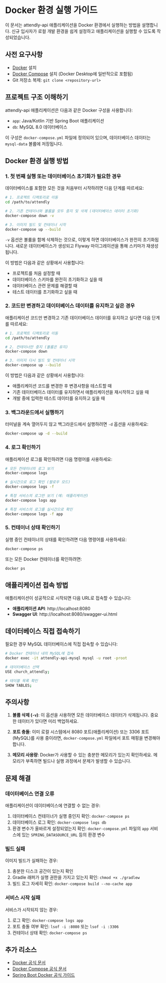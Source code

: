 # Docker 환경 실행 가이드

이 문서는 attendly-api 애플리케이션을 Docker 환경에서 실행하는 방법을 설명합니다. 신규 입사자가 로컬 개발 환경을 쉽게 설정하고 애플리케이션을 실행할 수 있도록 작성되었습니다.

## 사전 요구사항

- [Docker](https://www.docker.com/products/docker-desktop/) 설치
- [Docker Compose](https://docs.docker.com/compose/install/) 설치 (Docker Desktop에 일반적으로 포함됨)
- Git 저장소 복제: `git clone <repository-url>`

## 프로젝트 구조 이해하기

attendly-api 애플리케이션은 다음과 같은 Docker 구성을 사용합니다:

- `app`: Java/Kotlin 기반 Spring Boot 애플리케이션
- `db`: MySQL 8.0 데이터베이스

이 구성은 `docker-compose.yml` 파일에 정의되어 있으며, 데이터베이스 데이터는 `mysql-data` 볼륨에 저장됩니다.

## Docker 환경 실행 방법

### 1. 첫 번째 실행 또는 데이터베이스 초기화가 필요한 경우

데이터베이스를 포함한 모든 것을 처음부터 시작하려면 다음 단계를 따르세요:

```bash
# 1. 프로젝트 디렉토리로 이동
cd /path/to/attendly

# 2. 기존 컨테이너와 볼륨을 모두 중지 및 삭제 (데이터베이스 데이터 초기화)
docker-compose down -v

# 3. 이미지 빌드 및 컨테이너 시작
docker-compose up --build
```

`-v` 옵션은 볼륨을 함께 삭제하는 것으로, 이렇게 하면 데이터베이스가 완전히 초기화됩니다. 새로운 데이터베이스가 생성되고 Flyway 마이그레이션을 통해 스키마가 재생성됩니다.

이 방법은 다음과 같은 상황에서 사용합니다:
- 프로젝트를 처음 설정할 때
- 데이터베이스 스키마를 완전히 초기화하고 싶을 때
- 데이터베이스 관련 문제를 해결할 때
- 테스트 데이터를 초기화하고 싶을 때

### 2. 코드만 변경하고 데이터베이스 데이터를 유지하고 싶은 경우

애플리케이션 코드만 변경하고 기존 데이터베이스 데이터를 유지하고 싶다면 다음 단계를 따르세요:

```bash
# 1. 프로젝트 디렉토리로 이동
cd /path/to/attendly

# 2. 컨테이너만 중지 (볼륨은 유지)
docker-compose down

# 3. 이미지 다시 빌드 및 컨테이너 시작
docker-compose up --build
```

이 방법은 다음과 같은 상황에서 사용합니다:
- 애플리케이션 코드를 변경한 후 변경사항을 테스트할 때
- 기존 데이터베이스 데이터를 유지하면서 애플리케이션을 재시작하고 싶을 때
- 개발 중에 입력한 테스트 데이터를 유지하고 싶을 때

### 3. 백그라운드에서 실행하기

터미널을 계속 열어두지 않고 백그라운드에서 실행하려면 `-d` 옵션을 사용하세요:

```bash
docker-compose up -d --build
```

### 4. 로그 확인하기

애플리케이션 로그를 확인하려면 다음 명령어를 사용하세요:

```bash
# 모든 컨테이너의 로그 보기
docker-compose logs

# 실시간으로 로그 확인 (팔로우 모드)
docker-compose logs -f

# 특정 서비스의 로그만 보기 (예: 애플리케이션)
docker-compose logs app

# 특정 서비스의 로그를 실시간으로 확인
docker-compose logs -f app
```

### 5. 컨테이너 상태 확인하기

실행 중인 컨테이너의 상태를 확인하려면 다음 명령어를 사용하세요:

```bash
docker-compose ps
```

또는 모든 Docker 컨테이너를 확인하려면:

```bash
docker ps
```

## 애플리케이션 접속 방법

애플리케이션이 성공적으로 시작되면 다음 URL로 접속할 수 있습니다:

- **애플리케이션 API**: http://localhost:8080
- **Swagger UI**: http://localhost:8080/swagger-ui.html

## 데이터베이스 직접 접속하기

필요한 경우 MySQL 데이터베이스에 직접 접속할 수 있습니다:

```bash
# Docker 컨테이너 내의 MySQL에 접속
docker exec -it attendly-api-mysql mysql -u root -proot

# 데이터베이스 선택
USE church_attendly;

# 테이블 목록 확인
SHOW TABLES;
```

## 주의사항

1. **볼륨 삭제 (`-v`)**: 이 옵션을 사용하면 모든 데이터베이스 데이터가 삭제됩니다. 중요한 데이터가 있다면 미리 백업하세요.

2. **포트 충돌**: 이미 로컬 시스템에서 8080 포트(애플리케이션) 또는 3306 포트(MySQL)를 사용 중이라면, `docker-compose.yml` 파일에서 포트 매핑을 변경해야 합니다.

3. **메모리 사용량**: Docker가 사용할 수 있는 충분한 메모리가 있는지 확인하세요. 메모리가 부족하면 빌드나 실행 과정에서 문제가 발생할 수 있습니다.

## 문제 해결

### 데이터베이스 연결 오류

애플리케이션이 데이터베이스에 연결할 수 없는 경우:

1. 데이터베이스 컨테이너가 실행 중인지 확인: `docker-compose ps`
2. 데이터베이스 로그 확인: `docker-compose logs db`
3. 환경 변수가 올바르게 설정되었는지 확인: `docker-compose.yml` 파일의 `app` 서비스에 있는 `SPRING_DATASOURCE_URL` 등의 환경 변수

### 빌드 실패

이미지 빌드가 실패하는 경우:

1. 충분한 디스크 공간이 있는지 확인
2. Gradle 래퍼가 실행 권한을 가지고 있는지 확인: `chmod +x ./gradlew`
3. 빌드 로그 자세히 확인: `docker-compose build --no-cache app`

### 서비스 시작 실패

서비스가 시작되지 않는 경우:

1. 로그 확인: `docker-compose logs app`
2. 포트 충돌 여부 확인: `lsof -i :8080` 또는 `lsof -i :3306`
3. 컨테이너 상태 확인: `docker-compose ps`

## 추가 리소스

- [Docker 공식 문서](https://docs.docker.com/)
- [Docker Compose 공식 문서](https://docs.docker.com/compose/)
- [Spring Boot Docker 공식 가이드](https://spring.io/guides/topicals/spring-boot-docker/) 